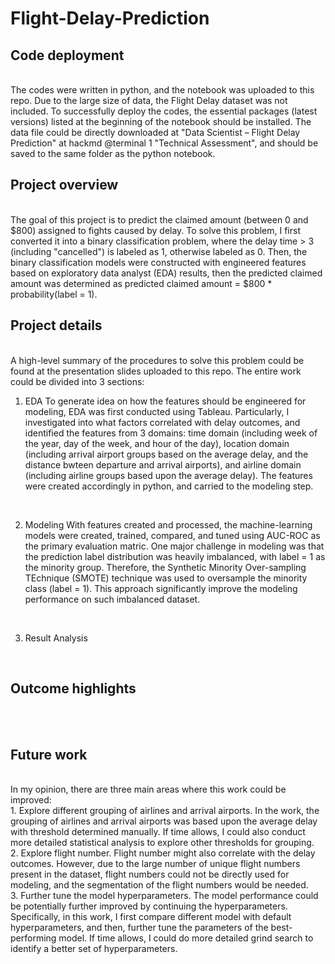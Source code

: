 # Flight-Delay-Prediction

## Code deployment
<br/>
The codes were written in python, and the notebook was uploaded to this repo. Due to the large size of data, the Flight Delay dataset was not included. To successfully deploy the codes, the essential packages (latest versions) listed at the beginning of the notebook should be installed. The data file could be directly downloaded at "Data Scientist – Flight Delay Prediction" at hackmd @terminal 1 "Technical Assessment", and should be saved to the same folder as the python notebook.
<br/>

## Project overview
<br/>
The goal of this project is to predict the claimed amount (between 0 and $800) assigned to fights caused by delay. To solve this problem, I first converted it into a binary classification problem, where the delay time > 3 (including "cancelled") is labeled as 1, otherwise labeled as 0. Then, the binary classification models were constructed with engineered features based on exploratory data analyst (EDA) results, then the predicted claimed amount was determined as predicted claimed amount = $800 * probability(label = 1). 
<br/>

## Project details
<br/>
A high-level summary of the procedures to solve this problem could be found at the presentation slides uploaded to this repo. The entire work could be divided into 3 sections:
<br/>

1. EDA
To generate idea on how the features should be engineered for modeling, EDA was first conducted using Tableau. Particularly, I investigated into what factors correlated with delay outcomes, and identified the features from 3 domains: time domain (including week of the year, day of the week, and hour of the day), location domain (including arrival airport groups based on the average delay, and the distance bwteen departure and arrival airports), and airline domain (including airline groups based upon the average delay). The features were created accordingly in python, and carried to the modeling step.
<br/>

2. Modeling
With features created and processed, the machine-learning models were created, trained, compared, and tuned using AUC-ROC as the primary evaluation matric. One major challenge  in modeling was that the prediction label distribution was heavily imbalanced, with label = 1 as the minority group. Therefore, the Synthetic Minority Over-sampling TEchnique (SMOTE) technique was used to oversample the minority class (label = 1). This approach significantly improve the modeling performance on such imbalanced dataset.
<br/>

3. Result Analysis

<br/>

## Outcome highlights
<br/>

<br/>

## Future work
<br/>
In my opinion, there are three main areas where this work could be improved:
<br/>
1. Explore different grouping of airlines and arrival airports. In the work, the grouping of airlines and arrival airports was based upon the average delay with threshold determined manually. If time allows, I could also conduct more detailed statistical analysis to explore other thresholds for grouping.
<br/>
2. Explore flight number. Flight number might also correlate with the delay outcomes. However, due to the large number of unique flight numbers present in the dataset, flight numbers could not be directly used for modeling, and the segmentation of the flight numbers would be needed.
<br/>
3. Further tune the model hyperparameters. The model performance could be potentially further improved by continuing the hyperparameters. Specifically, in this work, I first compare different model with default hyperparameters, and then, further tune the parameters of the best-performing model. If time allows, I could do more detailed grind search to identify a better set of hyperparameters.
<br/>
